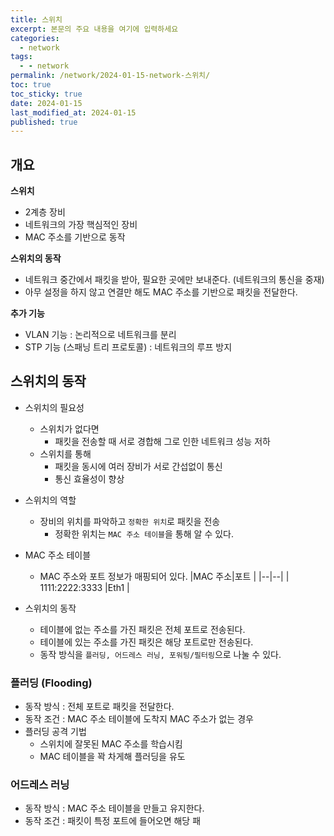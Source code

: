 ```yaml
---
title: 스위치
excerpt: 본문의 주요 내용을 여기에 입력하세요
categories:
  - network
tags:
  - - network
permalink: /network/2024-01-15-network-스위치/
toc: true
toc_sticky: true
date: 2024-01-15
last_modified_at: 2024-01-15
published: true
---
```


## 개요

**스위치**

- 2계층 장비
- 네트워크의 가장 핵심적인 장비
- MAC 주소를 기반으로 동작 

**스위치의 동작**

- 네트워크 중간에서 패킷을 받아, 필요한 곳에만 보내준다. (네트워크의 통신을 중재)
- 아무 설정을 하지 않고 연결만 해도 MAC 주소를 기반으로 패킷을 전달한다.

**추가 기능**

- VLAN 기능 : 논리적으로 네트워크를 분리
- STP 기능 (스패닝 트리 프로토콜) : 네트워크의 루프 방지



## 스위치의 동작

* 스위치의 필요성
	* 스위치가 없다면
		* 패킷을 전송할 때 서로 경합해 그로 인한 네트워크 성능 저하
	* 스위치를 통해
		* 패킷을 동시에 여러 장비가 서로 간섭없이 통신
		* 통신 효율성이 향상
* 스위치의 역할 
	* 장비의 위치를 파악하고 `정확한 위치`로 패킷을 전송
		* 정확한 위치는 `MAC 주소 테이블`을 통해 알 수 있다.

* MAC 주소 테이블
	* MAC 주소와 포트 정보가 매핑되어 있다.
|MAC 주소|포트  |
|--|--|
| 1111:2222:3333 |Eth1  |

* 스위치의 동작
	* 테이블에 없는 주소를 가진 패킷은 전체 포트로 전송된다.
	* 테이블에 있는 주소를 가진 패킷은 해당 포트로만 전송된다.
	* 동작 방식을 `플러딩, 어드레스 러닝, 포워팅/필터링`으로 나눌 수 있다.

### 플러딩 (Flooding)
* 동작 방식 : 전체 포트로 패킷을 전달한다.
* 동작 조건 : MAC 주소 테이블에 도착지 MAC 주소가 없는 경우
* 플러딩 공격 기법
	* 스위치에 잘못된 MAC 주소를 학습시킴
	* MAC 테이블을 꽉 차게해 플러딩을 유도

### 어드레스 러닝
* 동작 방식 : MAC 주소 테이블을 만들고 유지한다.
* 동작 조건 : 패킷이 특정 포트에 들어오면 해당 패



<!--stackedit_data:
eyJoaXN0b3J5IjpbNTIzMzgwODA5LC05ODg1OTcxODldfQ==
-->